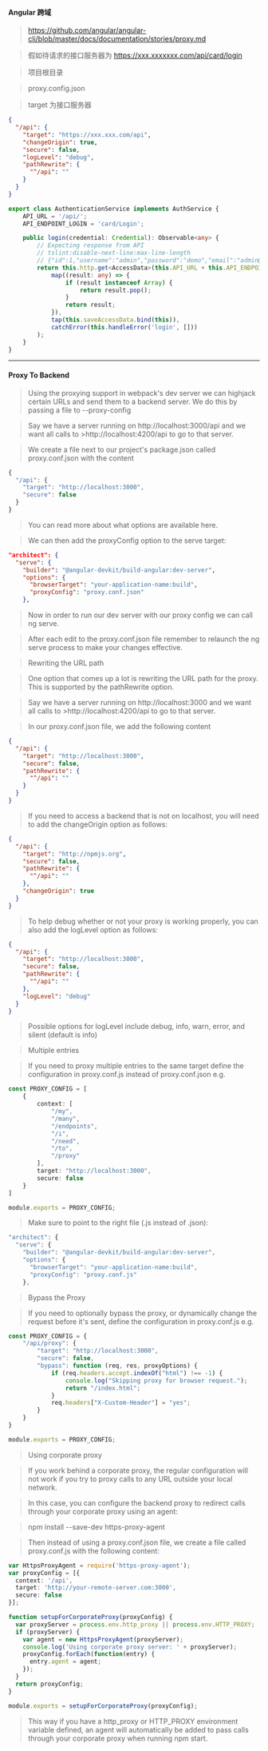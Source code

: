 #### Angular 跨域
>https://github.com/angular/angular-cli/blob/master/docs/documentation/stories/proxy.md

>假如待请求的接口服务器为 https://xxx.xxxxxxx.com/api/card/login

>项目根目录

>proxy.config.json

>target 为接口服务器

```JSON
{
  "/api": {
    "target": "https://xxx.xxx.com/api",
    "changeOrigin": true,
    "secure": false,
    "logLevel": "debug",
    "pathRewrite": {
      "^/api": ""
    }
  }
}
```

```ts
export class AuthenticationService implements AuthService {
    API_URL = '/api/';
    API_ENDPOINT_LOGIN = 'card/Login';

    public login(credential: Credential): Observable<any> {
        // Expecting response from API
        // tslint:disable-next-line:max-line-length
        // {"id":1,"username":"admin","password":"demo","email":"admin@demo.com","accessToken":"access-token-0.022563452858263444","refreshToken":"access-token-0.9348573301432961","roles":["ADMIN"],"pic":"./assets/app/media/img/users/user4.jpg","fullname":"Mark Andre"}
        return this.http.get<AccessData>(this.API_URL + this.API_ENDPOINT_LOGIN + '?' + this.util.urlParam(credential)).pipe(
            map((result: any) => {
                if (result instanceof Array) {
                    return result.pop();
                }
                return result;
            }),
            tap(this.saveAccessData.bind(this)),
            catchError(this.handleError('login', []))
        );
    }
}
```

***

#### Proxy To Backend
>Using the proxying support in webpack's dev server we can highjack certain URLs and send them to a backend server. We do this by passing a file to --proxy-config

>Say we have a server running on http://localhost:3000/api and we want all calls to >http://localhost:4200/api to go to that server.

>We create a file next to our project's package.json called proxy.conf.json with the content

```ts
{
  "/api": {
    "target": "http://localhost:3000",
    "secure": false
  }
}
```
>You can read more about what options are available here.

>We can then add the proxyConfig option to the serve target:

```JSON
"architect": {
  "serve": {
    "builder": "@angular-devkit/build-angular:dev-server",
    "options": {
      "browserTarget": "your-application-name:build",
      "proxyConfig": "proxy.conf.json"
    },
```
>Now in order to run our dev server with our proxy config we can call ng serve.

>After each edit to the proxy.conf.json file remember to relaunch the ng serve process to make your changes effective.

>Rewriting the URL path

>One option that comes up a lot is rewriting the URL path for the proxy. This is supported by the pathRewrite option.

>Say we have a server running on http://localhost:3000 and we want all calls to >http://localhost:4200/api to go to that server.

>In our proxy.conf.json file, we add the following content

```JSON
{
  "/api": {
    "target": "http://localhost:3000",
    "secure": false,
    "pathRewrite": {
      "^/api": ""
    }
  }
}
```
>If you need to access a backend that is not on localhost, you will need to add the changeOrigin option as follows:

```JSON
{
  "/api": {
    "target": "http://npmjs.org",
    "secure": false,
    "pathRewrite": {
      "^/api": ""
    },
    "changeOrigin": true
  }
}
```
>To help debug whether or not your proxy is working properly, you can also add the logLevel option as follows:

```JSON
{
  "/api": {
    "target": "http://localhost:3000",
    "secure": false,
    "pathRewrite": {
      "^/api": ""
    },
    "logLevel": "debug"
  }
}
```
>Possible options for logLevel include debug, info, warn, error, and silent (default is info)

>Multiple entries

>If you need to proxy multiple entries to the same target define the configuration in proxy.conf.js instead of proxy.conf.json e.g.

```ts
const PROXY_CONFIG = [
    {
        context: [
            "/my",
            "/many",
            "/endpoints",
            "/i",
            "/need",
            "/to",
            "/proxy"
        ],
        target: "http://localhost:3000",
        secure: false
    }
]

module.exports = PROXY_CONFIG;
```
>Make sure to point to the right file (.js instead of .json):

```ts
"architect": {
  "serve": {
    "builder": "@angular-devkit/build-angular:dev-server",
    "options": {
      "browserTarget": "your-application-name:build",
      "proxyConfig": "proxy.conf.js"
    },
```
>Bypass the Proxy

>If you need to optionally bypass the proxy, or dynamically change the request before it's sent, define the configuration in proxy.conf.js e.g.

```ts
const PROXY_CONFIG = {
    "/api/proxy": {
        "target": "http://localhost:3000",
        "secure": false,
        "bypass": function (req, res, proxyOptions) {
            if (req.headers.accept.indexOf("html") !== -1) {
                console.log("Skipping proxy for browser request.");
                return "/index.html";
            }
            req.headers["X-Custom-Header"] = "yes";
        }
    }
}

module.exports = PROXY_CONFIG;
```
>Using corporate proxy

>If you work behind a corporate proxy, the regular configuration will not work if you try to proxy calls to any URL outside your local network.

>In this case, you can configure the backend proxy to redirect calls through your corporate proxy using an agent:

>npm install --save-dev https-proxy-agent

>Then instead of using a proxy.conf.json file, we create a file called proxy.conf.js with the following content:

```ts
var HttpsProxyAgent = require('https-proxy-agent');
var proxyConfig = [{
  context: '/api',
  target: 'http://your-remote-server.com:3000',
  secure: false
}];

function setupForCorporateProxy(proxyConfig) {
  var proxyServer = process.env.http_proxy || process.env.HTTP_PROXY;
  if (proxyServer) {
    var agent = new HttpsProxyAgent(proxyServer);
    console.log('Using corporate proxy server: ' + proxyServer);
    proxyConfig.forEach(function(entry) {
      entry.agent = agent;
    });
  }
  return proxyConfig;
}

module.exports = setupForCorporateProxy(proxyConfig);
```
>This way if you have a http_proxy or HTTP_PROXY environment variable defined, an agent will automatically be added to pass calls through your corporate proxy when running npm start.